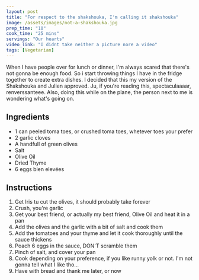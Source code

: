 ```yaml
---
layout: post
title: "For respect to the shakshouka, I'm calling it shakshouka"
image: /assets/images/not-a-shakshouka.jpg
prep_time: "10"
cook_time: "25 mins"
servings: "Our hearts"
video_link: "I didnt take neither a picture nore a video"
tags: [Vegetarian] 
---
```


When I have people over for lunch or dinner, I'm always scared that there's not gonna be enough food. So i start throwing things I have in the fridge together to create extra dishes. I decided that this my version of the Shakshouka and Julien approved. Ju, if you're reading this, spectaculaaaar, renverssanteee. Also, doing this while on the plane, the person next to me is wondering what's going on. 

## Ingredients

* 1 can peeled toma toes, or crushed toma toes, whetever toes your prefer
* 2 garlic cloves
* A handfull of green olives
* Salt 
* Olive Oil
* Dried Thyme
* 6 eggs bien elevées 

## Instructions

1. Get Iris tu cut the olives, it should probably take forever
2. Crush, you're garlic
3. Get your best friend, or actually my best friend, Olive Oil and heat it in a pan
4. Add the olives and the garlic with a bit of salt and cook them
5. Add the tomatoes and your thyme and let it cook thoroughly until the sauce thickens
6. Poach 6 eggs in the sauce, DON'T scramble them
7. Pinch of salt, and cover your pan
8. Cook depending on your preference, if you like runny yolk or not. I'm not gonna tell what I like tho...
9. Have with bread and thank me later, or now